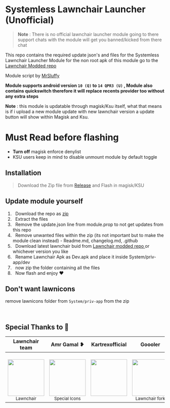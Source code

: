 # Systemless Lawnchair Launcher (Unofficial)
> **Note** : There is no official lawnchair launcher module going to there support chats with the module will get you banned/kicked from there chat 


This repo contains the required update json's and files for the Systemless Lawnchair Launcher Module for the non root apk of this module go to the [Lawnchair Modded repo](https://github.com/Unofficial-Life/Lawnchair-Modded)

Module script by [MrSluffy](https://github.com/MrSluffy)

**Module supports android version `10 (Q)` to `14 QPR3 (U)` , Module also contains quickswitch therefore it will replace recents provider too without any extra steps**

**Note** : this module is updatable through magisk/Ksu itself, what that means is if i upload a new module update with new lawnchair version a update button will show within Magisk and Ksu.

# Must Read before flashing
 - **Turn off** magisk enforce denylist
 - KSU users keep in mind to disable unmount module by default toggle 

## Installation
> Download the Zip file from [Release](https://github.com/Unofficial-Life/Lawnchair-Launcher-Module/Releases/latest) and Flash in magisk/KSU

## Update module yourself

<ol>

<li> &nbsp; Download the repo as <a href="https://github.com/Unofficial-Life/Lawnchair-Launcher-Module/archive/refs/heads/main.zip"> zip </a>

<li> &nbsp; Extract the files 

<li> &nbsp; Remove the update.json line from module.prop to not get updates from this repo 

<li> &nbsp; Remove unwanted files within the zip (its not important but to make the module clean instead) - Readme.md, changelog.md, .github

<li> &nbsp; Download latest lawnchair buid from <a href="https://github.com/Unofficial-Life/Lawnchair-Modded"> Lawnchair modded repo </a> or whichever version you like

<li> &nbsp; Rename Lawnchair Apk as Dev.apk and place it inside System/priv-app/dev

<li> &nbsp; now zip the folder containing all the files

<li> &nbsp; Now flash and enjoy ❤

</ol>

## Don't want lawnicons 
remove lawnicons folder from ```System/priv-app``` from the zip

&nbsp;

## Special Thanks to 💖

| Lawnchair team | Amr Gamal ❥ | Kartrexofficial | Goooler | Mr Sluffy | Eren
:-----------------------------------------------------------------------------------------------------------------------------------------------------------------------------------------------------------------------------------------------------------------------------------------------------------:|:-----------------------------------------------------------------------------------------------------------------------------------------------------------------------------------------------------------------------------------------------------------------------------------: | :-----------------------------------------------------------------------------------------------------------------------------------------------------------------------------------------------------------------------------------------------------------------------------------: | :-----------------------------------------------------------------------------------------------------------------------------------------------------------------------------------------------------------------------------------------------------------------------------------: | :-----------------------------------------------------------------------------------------------------------------------------------------------------------------------------------------------------------------------------------------------------------------------------------: | :-----------------------------------------------------------------------------------------------------------------------------------------------------------------------------------------------------------------------------------------------------------------------------------: |
| <br>[<img src="https://avatars.githubusercontent.com/u/34144436?s=200&v=4" width=115><br>](https://github.com/LawnchairLauncher)<sub>Lawnchair</sub> | <br>[<img src="https://avatar.fuplink.net/avatar/dircover/6326959?verc=0823110339" width=115><br>](t.me/AMRGAMAL_STORE)<sub>Special Icons</sub> | <br>[<img src="https://avatars.githubusercontent.com/u/172979966?v=4" width=115><br>](https://github.com/Kartrexofficial)<sub> &nbsp; </sub> | <br>[<img src="https://avatars.githubusercontent.com/u/10363352?v=4" width=115><br>](https://github.com/Goooler)<sub>Lawnchair fork</sub> | <br>[<img src="https://avatars.githubusercontent.com/u/36076410?v=4" width=115><br>](https://github.com/MrSluffy)<sub>Module Script</sub> | <br>[<img src="https://avatars.githubusercontent.com/u/101087324?v=4" width=115><br>](https://github.com/LinuxGuy312)<sub>Helper</sub>
